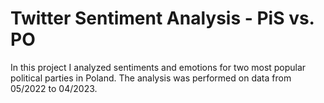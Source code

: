 # Twitter Sentiment Analysis - PiS vs. PO

In this project I analyzed sentiments and emotions for two most popular political parties in Poland.
The analysis was performed on data from 05/2022 to 04/2023.
